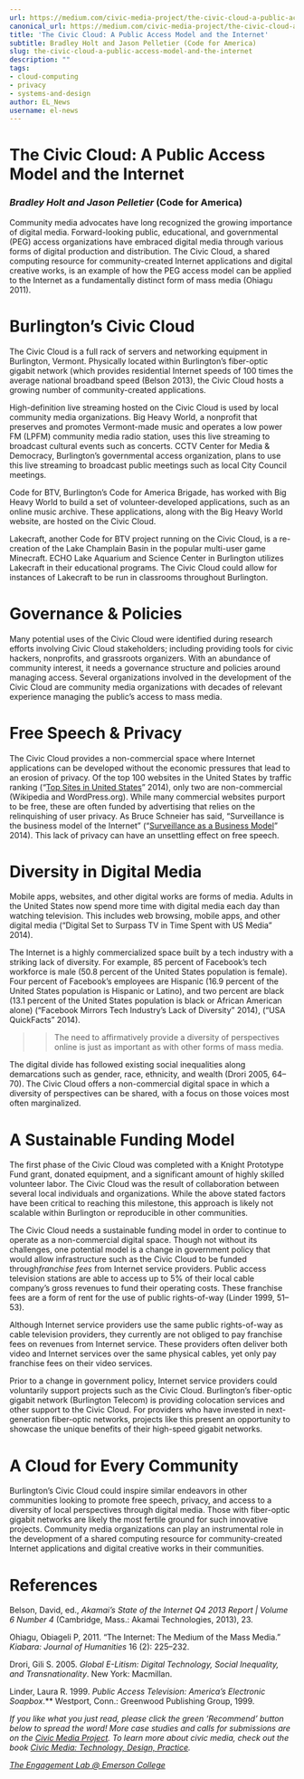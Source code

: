 ```yaml
---
url: https://medium.com/civic-media-project/the-civic-cloud-a-public-access-model-and-the-internet-d70413cf2d15
canonical_url: https://medium.com/civic-media-project/the-civic-cloud-a-public-access-model-and-the-internet-d70413cf2d15
title: 'The Civic Cloud: A Public Access Model and the Internet'
subtitle: Bradley Holt and Jason Pelletier (Code for America)
slug: the-civic-cloud-a-public-access-model-and-the-internet
description: ""
tags:
- cloud-computing
- privacy
- systems-and-design
author: EL_News
username: el-news
---
```


# The Civic Cloud: A Public Access Model and the Internet

### *Bradley Holt and Jason Pelletier* (Code for America)

Community media advocates have long recognized the growing importance of digital media. Forward-looking public, educational, and governmental (PEG) access organizations have embraced digital media through various forms of digital production and distribution. The Civic Cloud, a shared computing resource for community-created Internet applications and digital creative works, is an example of how the PEG access model can be applied to the Internet as a fundamentally distinct form of mass media (Ohiagu 2011).

# Burlington’s Civic Cloud

The Civic Cloud is a full rack of servers and networking equipment in Burlington, Vermont. Physically located within Burlington’s fiber-optic gigabit network (which provides residential Internet speeds of 100 times the average national broadband speed (Belson 2013), the Civic Cloud hosts a growing number of community-created applications.

High-definition live streaming hosted on the Civic Cloud is used by local community media organizations. Big Heavy World, a nonprofit that preserves and promotes Vermont-made music and operates a low power FM (LPFM) community media radio station, uses this live streaming to broadcast cultural events such as concerts. CCTV Center for Media & Democracy, Burlington’s governmental access organization, plans to use this live streaming to broadcast public meetings such as local City Council meetings.

Code for BTV, Burlington’s Code for America Brigade, has worked with Big Heavy World to build a set of volunteer-developed applications, such as an online music archive. These applications, along with the Big Heavy World website, are hosted on the Civic Cloud.

Lakecraft, another Code for BTV project running on the Civic Cloud, is a re-creation of the Lake Champlain Basin in the popular multi-user game Minecraft. ECHO Lake Aquarium and Science Center in Burlington utilizes Lakecraft in their educational programs. The Civic Cloud could allow for instances of Lakecraft to be run in classrooms throughout Burlington.

# Governance & Policies

Many potential uses of the Civic Cloud were identified during research efforts involving Civic Cloud stakeholders; including providing tools for civic hackers, nonprofits, and grassroots organizers. With an abundance of community interest, it needs a governance structure and policies around managing access. Several organizations involved in the development of the Civic Cloud are community media organizations with decades of relevant experience managing the public’s access to mass media.

# Free Speech & Privacy

The Civic Cloud provides a non-commercial space where Internet applications can be developed without the economic pressures that lead to an erosion of privacy. Of the top 100 websites in the United States by traffic ranking (“[Top Sites in United States](http://www.alexa.com/topsites/countries/US)” 2014), only two are non-commercial (Wikipedia and WordPress.org). While many commercial websites purport to be free, these are often funded by advertising that relies on the relinquishing of user privacy. As Bruce Schneier has said, “Surveillance is the business model of the Internet” (“[Surveillance as a Business Model](https://www.schneier.com/blog/archives/2013/11/surveillance_as_1.html)” 2014). This lack of privacy can have an unsettling effect on free speech.

# Diversity in Digital Media

Mobile apps, websites, and other digital works are forms of media. Adults in the United States now spend more time with digital media each day than watching television. This includes web browsing, mobile apps, and other digital media (“Digital Set to Surpass TV in Time Spent with US Media” 2014).

The Internet is a highly commercialized space built by a tech industry with a striking lack of diversity. For example, 85 percent of Facebook’s tech workforce is male (50.8 percent of the United States population is female). Four percent of Facebook’s employees are Hispanic (16.9 percent of the United States population is Hispanic or Latino), and two percent are black (13.1 percent of the United States population is black or African American alone) (“Facebook Mirrors Tech Industry’s Lack of Diversity” 2014), (“USA QuickFacts” 2014).

>> The need to affirmatively provide a diversity of perspectives online is just as important as with other forms of mass media.

The digital divide has followed existing social inequalities along demarcations such as gender, race, ethnicity, and wealth (Drori 2005, 64–70). The Civic Cloud offers a non-commercial digital space in which a diversity of perspectives can be shared, with a focus on those voices most often marginalized.

# A Sustainable Funding Model

The first phase of the Civic Cloud was completed with a Knight Prototype Fund grant, donated equipment, and a significant amount of highly skilled volunteer labor. The Civic Cloud was the result of collaboration between several local individuals and organizations. While the above stated factors have been critical to reaching this milestone, this approach is likely not scalable within Burlington or reproducible in other communities.

The Civic Cloud needs a sustainable funding model in order to continue to operate as a non-commercial digital space. Though not without its challenges, one potential model is a change in government policy that would allow infrastructure such as the Civic Cloud to be funded through*franchise fees* from Internet service providers. Public access television stations are able to access up to 5% of their local cable company’s gross revenues to fund their operating costs. These franchise fees are a form of rent for the use of public rights-of-way (Linder 1999, 51–53).

Although Internet service providers use the same public rights-of-way as cable television providers, they currently are not obliged to pay franchise fees on revenues from Internet service. These providers often deliver both video and Internet services over the same physical cables, yet only pay franchise fees on their video services.

Prior to a change in government policy, Internet service providers could voluntarily support projects such as the Civic Cloud. Burlington’s fiber-optic gigabit network (Burlington Telecom) is providing colocation services and other support to the Civic Cloud. For providers who have invested in next-generation fiber-optic networks, projects like this present an opportunity to showcase the unique benefits of their high-speed gigabit networks.

# A Cloud for Every Community

Burlington’s Civic Cloud could inspire similar endeavors in other communities looking to promote free speech, privacy, and access to a diversity of local perspectives through digital media. Those with fiber-optic gigabit networks are likely the most fertile ground for such innovative projects. Community media organizations can play an instrumental role in the development of a shared computing resource for community-created Internet applications and digital creative works in their communities.

# References

Belson, David, ed., *Akamai’s State of the Internet Q4 2013 Report | Volume 6 Number 4* (Cambridge, Mass.: Akamai Technologies, 2013), 23.

Ohiagu, Obiageli P, 2011. “The Internet: The Medium of the Mass Media.” *Kiabara: Journal of Humanities* 16 (2): 225–232.

Drori, Gili S. 2005. *Global E-Litism: Digital Technology, Social Inequality, and Transnationality*. New York: Macmillan.

Linder, Laura R. 1999. *Public* *Access Television: America’s Electronic Soapbox*.** Westport, Conn.: Greenwood Publishing Group, 1999.

*If you like what you just read, please click the green ‘Recommend’ button below to spread the word! More case studies and calls for submissions are on the [Civic Media Project](http://www.civicmediaproject.com). To learn more about civic media, check out the book [Civic Media: Technology, Design, Practice](https://mitpress.mit.edu/books/civic-media).*

[*The Engagement Lab @ Emerson College*](http://elab.emerson.edu)


